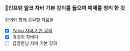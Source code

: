 ### 🫡인프런 얄코 자바 기본 강의를 들으며 예제를 정리 한 것

강의와 함께 공부할 자료들
- [x] [Yalco 자바 기본 강의](https://www.inflearn.com/course/%EC%A0%9C%EB%8C%80%EB%A1%9C-%ED%8C%8C%EB%8A%94-%EC%9E%90%EB%B0%94)
- [x] 이것이 자바다
- [ ]  김영한님 자바 기본 강의 
